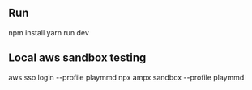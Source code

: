 ## Run

npm install
yarn run dev

## Local aws sandbox testing

aws sso login --profile playmmd
npx ampx sandbox --profile playmmd
